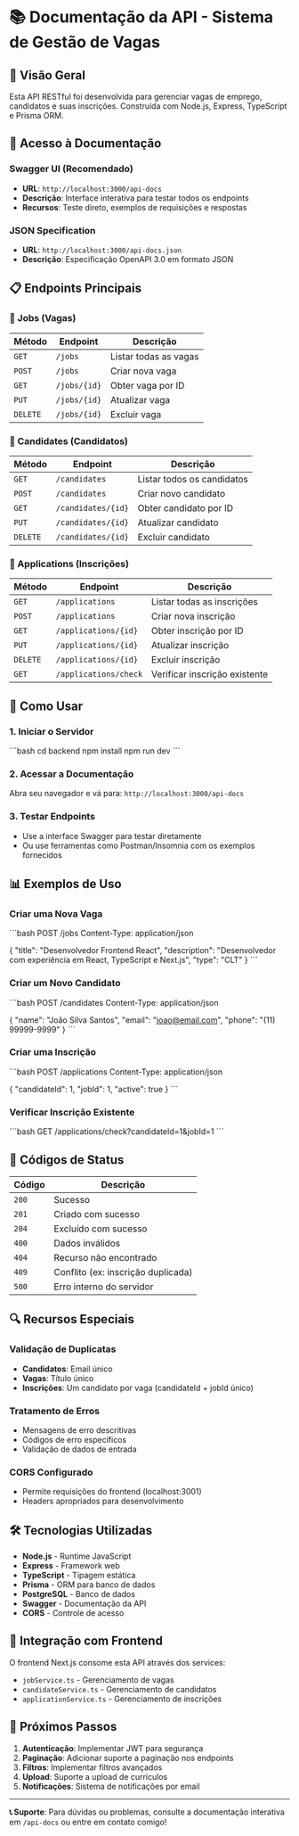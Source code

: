 # 📚 Documentação da API - Sistema de Gestão de Vagas

## 🚀 Visão Geral

Esta API RESTful foi desenvolvida para gerenciar vagas de emprego, candidatos e suas inscrições. Construída com Node.js, Express, TypeScript e Prisma ORM.

## 🔗 Acesso à Documentação

### Swagger UI (Recomendado)
- **URL**: `http://localhost:3000/api-docs`
- **Descrição**: Interface interativa para testar todos os endpoints
- **Recursos**: Teste direto, exemplos de requisições e respostas

### JSON Specification
- **URL**: `http://localhost:3000/api-docs.json`
- **Descrição**: Especificação OpenAPI 3.0 em formato JSON

## 📋 Endpoints Principais

### 🏢 Jobs (Vagas)
| Método | Endpoint | Descrição |
|--------|----------|-----------|
| `GET` | `/jobs` | Listar todas as vagas |
| `POST` | `/jobs` | Criar nova vaga |
| `GET` | `/jobs/{id}` | Obter vaga por ID |
| `PUT` | `/jobs/{id}` | Atualizar vaga |
| `DELETE` | `/jobs/{id}` | Excluir vaga |

### 👥 Candidates (Candidatos)
| Método | Endpoint | Descrição |
|--------|----------|-----------|
| `GET` | `/candidates` | Listar todos os candidatos |
| `POST` | `/candidates` | Criar novo candidato |
| `GET` | `/candidates/{id}` | Obter candidato por ID |
| `PUT` | `/candidates/{id}` | Atualizar candidato |
| `DELETE` | `/candidates/{id}` | Excluir candidato |

### 📝 Applications (Inscrições)
| Método | Endpoint | Descrição |
|--------|----------|-----------|
| `GET` | `/applications` | Listar todas as inscrições |
| `POST` | `/applications` | Criar nova inscrição |
| `GET` | `/applications/{id}` | Obter inscrição por ID |
| `PUT` | `/applications/{id}` | Atualizar inscrição |
| `DELETE` | `/applications/{id}` | Excluir inscrição |
| `GET` | `/applications/check` | Verificar inscrição existente |

## 🔧 Como Usar

### 1. Iniciar o Servidor
\`\`\`bash
cd backend
npm install
npm run dev
\`\`\`

### 2. Acessar a Documentação
Abra seu navegador e vá para: `http://localhost:3000/api-docs`

### 3. Testar Endpoints
- Use a interface Swagger para testar diretamente
- Ou use ferramentas como Postman/Insomnia com os exemplos fornecidos

## 📊 Exemplos de Uso

### Criar uma Nova Vaga
\`\`\`bash
POST /jobs
Content-Type: application/json

{
  "title": "Desenvolvedor Frontend React",
  "description": "Desenvolvedor com experiência em React, TypeScript e Next.js",
  "type": "CLT"
}
\`\`\`

### Criar um Novo Candidato
\`\`\`bash
POST /candidates
Content-Type: application/json

{
  "name": "João Silva Santos",
  "email": "joao@email.com",
  "phone": "(11) 99999-9999"
}
\`\`\`

### Criar uma Inscrição
\`\`\`bash
POST /applications
Content-Type: application/json

{
  "candidateId": 1,
  "jobId": 1,
  "active": true
}
\`\`\`

### Verificar Inscrição Existente
\`\`\`bash
GET /applications/check?candidateId=1&jobId=1
\`\`\`

## 🎯 Códigos de Status

| Código | Descrição |
|--------|-----------|
| `200` | Sucesso |
| `201` | Criado com sucesso |
| `204` | Excluído com sucesso |
| `400` | Dados inválidos |
| `404` | Recurso não encontrado |
| `409` | Conflito (ex: inscrição duplicada) |
| `500` | Erro interno do servidor |

## 🔍 Recursos Especiais

### Validação de Duplicatas
- **Candidatos**: Email único
- **Vagas**: Título único
- **Inscrições**: Um candidato por vaga (candidateId + jobId único)

### Tratamento de Erros
- Mensagens de erro descritivas
- Códigos de erro específicos
- Validação de dados de entrada

### CORS Configurado
- Permite requisições do frontend (localhost:3001)
- Headers apropriados para desenvolvimento

## 🛠️ Tecnologias Utilizadas

- **Node.js** - Runtime JavaScript
- **Express** - Framework web
- **TypeScript** - Tipagem estática
- **Prisma** - ORM para banco de dados
- **PostgreSQL** - Banco de dados
- **Swagger** - Documentação da API
- **CORS** - Controle de acesso

## 📱 Integração com Frontend

O frontend Next.js consome esta API através dos services:
- `jobService.ts` - Gerenciamento de vagas
- `candidateService.ts` - Gerenciamento de candidatos
- `applicationService.ts` - Gerenciamento de inscrições

## 🔄 Próximos Passos

1. **Autenticação**: Implementar JWT para segurança
2. **Paginação**: Adicionar suporte a paginação nos endpoints
3. **Filtros**: Implementar filtros avançados
4. **Upload**: Suporte a upload de currículos
5. **Notificações**: Sistema de notificações por email

---

**📞 Suporte**: Para dúvidas ou problemas, consulte a documentação interativa em `/api-docs` ou entre em contato comigo!
